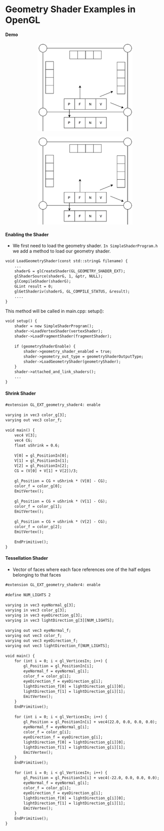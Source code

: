 Geometry Shader Examples in OpenGL
==============

#### Demo ####

<p align="center"><img src="https://github.com/fbroom/subdivision-algorithms/blob/master/images/ds.png" width="300"></p>

<p align="center"><img src="https://github.com/fbroom/subdivision-algorithms/blob/master/images/ds.png" width="300"></p>

#### Enabling the Shader ####

* We first need to load the geometry shader. ```In SimpleShaderProgram.h``` we add a method to load our geometry shader.

```
void LoadGeometryShader(const std::string& filename) {
    ...
    shaderG = glCreateShader(GL_GEOMETRY_SHADER_EXT);
    glShaderSource(shaderG, 1, &ptr, NULL);
    glCompileShader(shaderG);
    GLint result = 0;
    glGetShaderiv(shaderG, GL_COMPILE_STATUS, &result);
    ....
}
```

This method will be called in main.cpp: setup():

```
void setup() {
    shader = new SimpleShaderProgram();
    shader->LoadVertexShader(vertexShader);
    shader->LoadFragmentShader(fragmentShader);

    if (geometryShaderEnable) {
        shader->geometry_shader_enabled = true;
        shader->geometry_out_type = geometryShaderOutputType;
        shader->LoadGeometryShader(geometryShader);
    }
    shader->attached_and_link_shaders();
    ...
}

```

#### Shrink Shader ####


```
#extension GL_EXT_geometry_shader4: enable

varying in vec3 color_g[3];
varying out vec3 color_f;

void main() {
    vec4 V[3];
    vec4 CG;
    float uShrink = 0.6;

    V[0] = gl_PositionIn[0];
    V[1] = gl_PositionIn[1];
    V[2] = gl_PositionIn[2];
    CG = (V[0] + V[1] + V[2])/3;

    gl_Position = CG + uShrink * (V[0] - CG);
    color_f = color_g[0];
    EmitVertex();

    gl_Position = CG + uShrink * (V[1] - CG);
    color_f = color_g[1];
    EmitVertex();

    gl_Position = CG + uShrink * (V[2] - CG);
    color_f = color_g[2];
    EmitVertex();

    EndPrimitive();
}

```

#### Tessellation Shader ####


* Vector of faces where each face references one of the half edges belonging to that faces

```
#extension GL_EXT_geometry_shader4: enable

#define NUM_LIGHTS 2

varying in vec3 eyeNormal_g[3];
varying in vec3 color_g[3];
varying in vec3 eyeDirection_g[3];
varying in vec3 lightDirection_g[3][NUM_LIGHTS];

varying out vec3 eyeNormal_f;
varying out vec3 color_f;
varying out vec3 eyeDirection_f;
varying out vec3 lightDirection_f[NUM_LIGHTS];

void main() {
    for (int i = 0; i < gl_VerticesIn; i++) {
        gl_Position = gl_PositionIn[i];
        eyeNormal_f = eyeNormal_g[i];
        color_f = color_g[i];
        eyeDirection_f = eyeDirection_g[i];
        lightDirection_f[0] = lightDirection_g[i][0];
        lightDirection_f[1] = lightDirection_g[i][1];
        EmitVertex();
    }
    EndPrimitive();

    for (int i = 0; i < gl_VerticesIn; i++) {
        gl_Position = gl_PositionIn[i] + vec4(22.0, 0.0, 0.0, 0.0);
        eyeNormal_f = eyeNormal_g[i];
        color_f = color_g[i];
        eyeDirection_f = eyeDirection_g[i];
        lightDirection_f[0] = lightDirection_g[i][0];
        lightDirection_f[1] = lightDirection_g[i][1];
        EmitVertex();
    }
    EndPrimitive();

    for (int i = 0; i < gl_VerticesIn; i++) {
        gl_Position = gl_PositionIn[i] + vec4(-22.0, 0.0, 0.0, 0.0);
        eyeNormal_f = eyeNormal_g[i];
        color_f = color_g[i];
        eyeDirection_f = eyeDirection_g[i];
        lightDirection_f[0] = lightDirection_g[i][0];
        lightDirection_f[1] = lightDirection_g[i][1];
        EmitVertex();
    }
    EndPrimitive();
}

```





